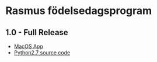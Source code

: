 # Rasmus födelsedagsprogram

## 1.0 - Full Release
- [MacOS App](https://github.com/JonatanLinberg/rm/releases/download/v1.0/Grattis.Rasmus.app.zip)
- [Python2.7 source code](/rm.py)
